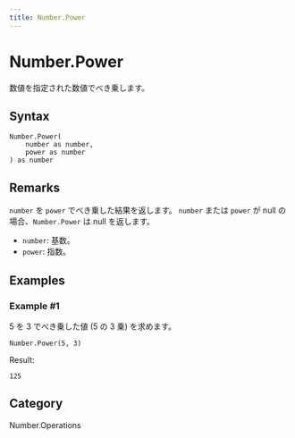 ```yaml
---
title: Number.Power
---
```


# Number.Power


数値を指定された数値でべき乗します。


## Syntax

```powerquery
Number.Power(
    number as number,
    power as number
) as number
```


## Remarks

<code>number</code> を <code>power</code> でべき乗した結果を返します。    <code>number</code> または <code>power</code> が null の場合、<code>Number.Power</code> は null を返します。      <ul>        <li><code>number</code>: 基数。</li>        <li><code>power</code>: 指数。</li>      </ul>


## Examples

### Example #1 
5 を 3 でべき乗した値 (5 の 3 乗) を求めます。
```powerquery
Number.Power(5, 3)
```

Result: 
```powerquery
125
```




## Category
Number.Operations
